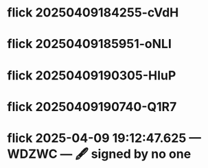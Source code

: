 # flick 20250409184255-cVdH
# flick 20250409185951-oNLI
# flick 20250409190305-HIuP
# flick 20250409190740-Q1R7
# flick 2025-04-09 19:12:47.625 — WDZWC — 🖋️ signed by no one
